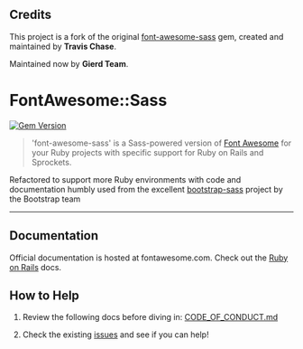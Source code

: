 ## Credits

This project is a fork of the original [font-awesome-sass](https://github.com/FortAwesome/font-awesome-sass) gem, created and maintained by **Travis Chase**.

Maintained now by **Gierd Team**.

# FontAwesome::Sass

[![Gem Version](https://badge.fury.io/rb/font-awesome-sass.svg)](https://badge.fury.io/rb/font-awesome-sass)

> 'font-awesome-sass' is a Sass-powered version of [Font Awesome](http://fontawesome.com/) for your Ruby projects with specific support for Ruby on Rails and Sprockets.

Refactored to support more Ruby environments with code and documentation humbly used from the excellent [bootstrap-sass](https://github.com/twbs/bootstrap-sass) project by the Bootstrap team

---

## Documentation

Official documentation is hosted at fontawesome.com. Check out the [Ruby on Rails](https://fontawesome.com/docs/web/use-with/ruby-on-rails/) docs.

## How to Help

1. Review the following docs before diving in: [CODE_OF_CONDUCT.md](CODE_OF_CONDUCT.md)

2. Check the existing [issues](https://github.com/FortAwesome/font-awesome-sass/issues) and see if you can help!
